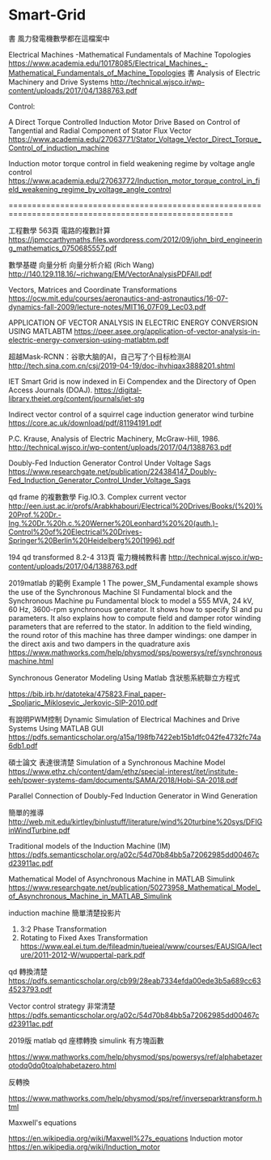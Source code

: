 # Smart-Grid
書  風力發電機數學都在這檔案中

Electrical Machines -Mathematical Fundamentals of Machine Topologies
https://www.academia.edu/10178085/Electrical_Machines_-Mathematical_Fundamentals_of_Machine_Topologies
書  Analysis of Electric Machinery and Drive Systems
http://technical.wjsco.ir/wp-content/uploads/2017/04/1388763.pdf

Control:


A Direct Torque Controlled Induction Motor Drive Based on Control of Tangential and Radial Component of Stator Flux Vector
https://www.academia.edu/27063771/Stator_Voltage_Vector_Direct_Torque_Control_of_induction_machine

Induction motor torque control in field weakening regime by voltage angle control
https://www.academia.edu/27063772/Induction_motor_torque_control_in_field_weakening_regime_by_voltage_angle_control

======================================================================================================

工程數學 563頁  電路的複數計算
https://jpmccarthymaths.files.wordpress.com/2012/09/john_bird_engineering_mathematics_0750685557.pdf

數學基礎 向量分析
向量分析介紹 (Rich Wang)
http://140.129.118.16/~richwang/EM/VectorAnalysisPDFAll.pdf

Vectors, Matrices and Coordinate Transformations
https://ocw.mit.edu/courses/aeronautics-and-astronautics/16-07-dynamics-fall-2009/lecture-notes/MIT16_07F09_Lec03.pdf

APPLICATION OF VECTOR ANALYSIS IN ELECTRIC ENERGY
CONVERSION USING MATLABTM
https://peer.asee.org/application-of-vector-analysis-in-electric-energy-conversion-using-matlabtm.pdf


超越Mask-RCNN：谷歌大脑的AI，自己写了个目标检测AI
http://tech.sina.com.cn/csj/2019-04-19/doc-ihvhiqax3888201.shtml

IET Smart Grid is now indexed in Ei Compendex and the Directory of Open Access Journals (DOAJ).                                                                           https://digital-library.theiet.org/content/journals/iet-stg


Indirect vector control of a squirrel cage induction generator
wind turbine
https://core.ac.uk/download/pdf/81194191.pdf


P.C. Krause, Analysis of Electric Machinery, McGraw-Hill, 1986.
http://technical.wjsco.ir/wp-content/uploads/2017/04/1388763.pdf

Doubly-Fed Induction Generator Control Under Voltage Sags
https://www.researchgate.net/publication/224384147_Doubly-Fed_Induction_Generator_Control_Under_Voltage_Sags


qd frame 的複數數學
Fig.IO.3. Complex current vector http://een.iust.ac.ir/profs/Arabkhabouri/Electrical%20Drives/Books/(%20)%20Prof.%20Dr.-Ing.%20Dr.%20h.c.%20Werner%20Leonhard%20%20(auth.)-Control%20of%20Electrical%20Drives-Springer%20Berlin%20Heidelberg%20(1996).pdf

194  qd transformed 
8.2-4 313頁
電力機械教科書
http://technical.wjsco.ir/wp-content/uploads/2017/04/1388763.pdf

2019matlab 的範例       Example 1
The power_SM_Fundamental example shows the use of the Synchronous Machine SI Fundamental block and the Synchronous Machine pu Fundamental block to model a 555 MVA, 24 kV, 60 Hz, 3600-rpm synchronous generator. It shows how to specify SI and pu parameters. It also explains how to compute field and damper rotor winding parameters that are referred to the stator. In addition to the field winding, the round rotor of this machine has three damper windings: one damper in the direct axis and two dampers in the quadrature axis                                                                                                                                       https://www.mathworks.com/help/physmod/sps/powersys/ref/synchronousmachine.html



Synchronous Generator Modeling Using Matlab
含狀態系統聯立方程式

https://bib.irb.hr/datoteka/475823.Final_paper-_Spoljaric_Miklosevic_Jerkovic-SIP-2010.pdf

有說明PWM控制
Dynamic Simulation of Electrical Machines
and Drive Systems Using MATLAB GUI 
https://pdfs.semanticscholar.org/a15a/198fb7422eb15b1dfc042fe4732fc74a6db1.pdf

碩士論文  表達很清楚  Simulation of a Synchronous Machine Model
https://www.ethz.ch/content/dam/ethz/special-interest/itet/institute-eeh/power-systems-dam/documents/SAMA/2018/Hobi-SA-2018.pdf

Parallel Connection of Doubly-Fed
Induction Generator in Wind Generation

簡單的推導                                                  http://web.mit.edu/kirtley/binlustuff/literature/wind%20turbine%20sys/DFIGinWindTurbine.pdf

Traditional models of the Induction Machine (IM) 
https://pdfs.semanticscholar.org/a02c/54d70b84bb5a72062985dd00467cd23911ac.pdf

Mathematical Model of Asynchronous Machine in MATLAB Simulink
https://www.researchgate.net/publication/50273958_Mathematical_Model_of_Asynchronous_Machine_in_MATLAB_Simulink

induction machine 簡單清楚投影片
1. 3:2 Phase Transformation
2. Rotating to Fixed Axes Transformation
https://www.eal.ei.tum.de/fileadmin/tueieal/www/courses/EAUSIGA/lecture/2011-2012-W/wuppertal-park.pdf

qd 轉換清楚
https://pdfs.semanticscholar.org/cb99/28eab7334efda00ede3b5a689cc634523793.pdf

Vector control strategy 非常清楚
https://pdfs.semanticscholar.org/a02c/54d70b84bb5a72062985dd00467cd23911ac.pdf

2019版 matlab qd 座標轉換 simulink 有方塊函數

https://www.mathworks.com/help/physmod/sps/powersys/ref/alphabetazerotodq0dq0toalphabetazero.html

反轉換

https://www.mathworks.com/help/physmod/sps/ref/inverseparktransform.html   

Maxwell's equations

https://en.wikipedia.org/wiki/Maxwell%27s_equations
Induction motor
https://en.wikipedia.org/wiki/Induction_motor

